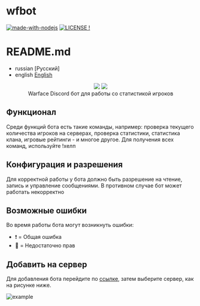 # wfbot
[![made-with-nodejs](https://img.shields.io/badge/Made%20with-Node.js-1f425f.svg)](https://nodejs.org) [![LICENSE !](https://img.shields.io/github/license/GlobalArtLimited/wfbot.png)](https://github.com/GlobalArtLimited/wfbot/blob/master/LICENSE) 

# README.md
- russian [Русский]
- english [English](../README_en.md)

<p align="center">
    <a href="https://ru.warface.com"><img src="https://i.imgur.com/V32gM6h.png"></a> <a href="https://discord.com">
    <img src="https://i.imgur.com/80yu4rz.png"></a> 
    <br>
    Warface Discord бот для работы со статистикой игроков
</p>

## Функционал
Среди функций бота есть такие команды, например: проверка текущего количества игроков на серверах, проверка статистики, статистика клана, игровые рейтинги - и многое другое.
Для получения всех команд, используйте !хелп

## Конфигурация и разрешения
Для корректной работы у бота должно быть разрешение на чтение, запись и управление сообщениями. В противном случае бот может работать некорректно

## Возможные ошибки
Во время работы бота могут возникнуть ошибки:

- :heavy_exclamation_mark: = Общая ошибка
- :no_entry_sign: = Недостаточно прав

## Добавить на сервер
Для добавления бота перейдите по [ссылке](https://discord.com/oauth2/authorize?client_id=800354757297438750&scope=bot+applications.commands&permissions=355392), затем выберите сервер, как на рисунке ниже.

![example](https://i.imgur.com/KCdUbpd.png)
